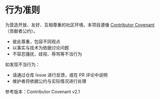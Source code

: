 # 行为准则

为营造开放、友好、互相尊重的社区环境，本项目遵循 [Contributor Covenant](https://www.contributor-covenant.org/)（贡献者公约）。

- 彼此尊重，包容不同观点
- 以事实与技术为依据讨论问题
- 不容忍骚扰、歧视、辱骂等不当行为

如发现不当行为：
- 请通过仓库 Issue 进行反馈，或在 PR 评论中说明
- 维护者将依据公约与实际情况进行处理

参考版本：Contributor Covenant v2.1 
